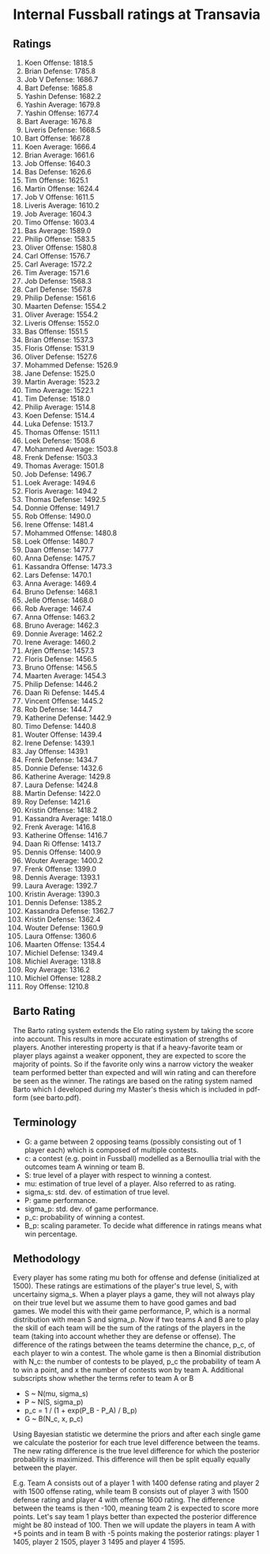 # Internal Fussball ratings at Transavia
## Ratings
1. Koen Offense: 1818.5 
2. Brian Defense: 1785.8 
3. Job V Defense: 1686.7 
4. Bart Defense: 1685.8 
5. Yashin Defense: 1682.2 
6. Yashin Average: 1679.8 
7. Yashin Offense: 1677.4 
8. Bart Average: 1676.8 
9. Liveris Defense: 1668.5 
10. Bart Offense: 1667.8 
11. Koen Average: 1666.4 
12. Brian Average: 1661.6 
13. Job Offense: 1640.3 
14. Bas Defense: 1626.6 
15. Tim Offense: 1625.1 
16. Martin Offense: 1624.4 
17. Job V Offense: 1611.5 
18. Liveris Average: 1610.2 
19. Job Average: 1604.3 
20. Timo Offense: 1603.4 
21. Bas Average: 1589.0 
22. Philip Offense: 1583.5 
23. Oliver Offense: 1580.8 
24. Carl Offense: 1576.7 
25. Carl Average: 1572.2 
26. Tim Average: 1571.6 
27. Job Defense: 1568.3 
28. Carl Defense: 1567.8 
29. Philip  Defense: 1561.6 
30. Maarten Defense: 1554.2 
31. Oliver Average: 1554.2 
32. Liveris Offense: 1552.0 
33. Bas Offense: 1551.5 
34. Brian Offense: 1537.3 
35. Floris Offense: 1531.9 
36. Oliver Defense: 1527.6 
37. Mohammed Defense: 1526.9 
38. Jane Defense: 1525.0 
39. Martin Average: 1523.2 
40. Timo Average: 1522.1 
41. Tim Defense: 1518.0 
42. Philip Average: 1514.8 
43. Koen Defense: 1514.4 
44. Luka Defense: 1513.7 
45. Thomas Offense: 1511.1 
46. Loek Defense: 1508.6 
47. Mohammed Average: 1503.8 
48. Frenk  Defense: 1503.3 
49. Thomas Average: 1501.8 
50. Job  Defense: 1496.7 
51. Loek Average: 1494.6 
52. Floris Average: 1494.2 
53. Thomas Defense: 1492.5 
54. Donnie Offense: 1491.7 
55. Rob Offense: 1490.0 
56. Irene Offense: 1481.4 
57. Mohammed Offense: 1480.8 
58. Loek Offense: 1480.7 
59. Daan Offense: 1477.7 
60. Anna Defense: 1475.7 
61. Kassandra Offense: 1473.3 
62. Lars Defense: 1470.1 
63. Anna Average: 1469.4 
64. Bruno Defense: 1468.1 
65. Jelle Offense: 1468.0 
66. Rob Average: 1467.4 
67. Anna Offense: 1463.2 
68. Bruno Average: 1462.3 
69. Donnie Average: 1462.2 
70. Irene Average: 1460.2 
71. Arjen Offense: 1457.3 
72. Floris Defense: 1456.5 
73. Bruno Offense: 1456.5 
74. Maarten Average: 1454.3 
75. Philip Defense: 1446.2 
76. Daan Ri Defense: 1445.4 
77. Vincent Offense: 1445.2 
78. Rob Defense: 1444.7 
79. Katherine Defense: 1442.9 
80. Timo Defense: 1440.8 
81. Wouter Offense: 1439.4 
82. Irene Defense: 1439.1 
83. Jay Offense: 1439.1 
84. Frenk Defense: 1434.7 
85. Donnie Defense: 1432.6 
86. Katherine Average: 1429.8 
87. Laura Defense: 1424.8 
88. Martin Defense: 1422.0 
89. Roy Defense: 1421.6 
90. Kristin Offense: 1418.2 
91. Kassandra Average: 1418.0 
92. Frenk Average: 1416.8 
93. Katherine Offense: 1416.7 
94. Daan Ri Offense: 1413.7 
95. Dennis Offense: 1400.9 
96. Wouter Average: 1400.2 
97. Frenk Offense: 1399.0 
98. Dennis Average: 1393.1 
99. Laura Average: 1392.7 
100. Kristin Average: 1390.3 
101. Dennis Defense: 1385.2 
102. Kassandra Defense: 1362.7 
103. Kristin Defense: 1362.4 
104. Wouter Defense: 1360.9 
105. Laura Offense: 1360.6 
106. Maarten Offense: 1354.4 
107. Michiel Defense: 1349.4 
108. Michiel Average: 1318.8 
109. Roy Average: 1316.2 
110. Michiel Offense: 1288.2 
111. Roy Offense: 1210.8 

## Barto Rating
The Barto rating system extends the Elo rating system by taking the score into account. This results in more accurate estimation of strengths of players. Another interesting property is that if a heavy-favorite team or player plays against a weaker opponent, they are expected to score the majority of points. So if the favorite only wins a narrow victory the weaker team performed better than expected and will win rating and can therefore be seen as the winner. The ratings are based on the rating system named Barto which I developed during my Master's thesis which is included in pdf-form (see barto.pdf).
## Terminology
- G: a game between 2 opposing teams (possibly consisting out of 1 player each) which is composed of multiple contests.
- c: a contest (e.g. point in Fussball) modelled as a Bernoullia trial with the outcomes team A winning or team B.
- S: true level of a player with respect to winning a contest.
- mu: estimation of true level of a player. Also referred to as rating.
- sigma_s: std. dev. of estimation of true level.
- P: game performance.
- sigma_p: std. dev. of game performance.
- p_c: probability of winning a contest.
- B_p: scaling parameter. To decide what difference in ratings means what win percentage.
## Methodology
Every player has some rating mu both for offense and defense (initialized at 1500). These ratings are estimations of the player's true level, S, with uncertainy sigma_s. When a player plays a game, they will not always play on their true level but we assume them to have good games and bad games. We model this with their game performance, P, which is a normal distribution with mean S and sigma_p. Now if two teams A and B are to play the skill of each team will be the sum of the ratings of the players in the team (taking into account whether they are defense or offense). The difference of the ratings between the teams determine the chance, p_c, of each player to win a contest. The whole game is then a Binomial distribution with N_c: the number of contests to be played, p_c the probability of team A to win a point, and x the number of contests won by team A. Additional subscripts show whether the terms refer to team A or B
- S ~ N(mu, sigma_s)
- P ~ N(S, sigma_p)
- p_c = 1 / (1 + exp(P_B - P_A) / B_p)
- G ~ B(N_c, x, p_c)

Using Bayesian statistic we determine the priors and after each single game we calculate the posterior for each true level difference between the teams. The new rating difference is the true level difference for which the posterior probability is maximized. This difference will then be split equally equally between the player. 

E.g. Team A consists out of a player 1 with 1400 defense rating and player 2 with 1500 offense rating, while team B consists out of player 3 with 1500 defense rating and player 4 with offense 1600 rating. The difference between the teams is then -100, meaning team 2 is expected to score more points. Let's say team 1 plays better than expected the posterior difference might be 80 instead of 100. Then we will update the players in team A with +5 points and in team B with -5 points making the posterior ratings: player 1 1405, player 2 1505, player 3 1495 and player 4 1595.